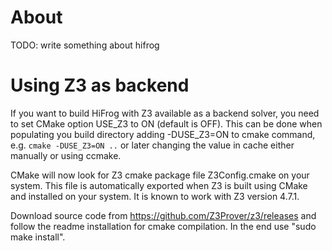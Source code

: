 
About
=====

TODO: write something about hifrog

Using Z3 as backend
====================
If you want to build HiFrog with Z3 available as a backend solver, you need to set CMake option USE_Z3 to ON (default is OFF).
This can be done when populating you build directory adding -DUSE_Z3=ON to cmake command, e.g. `cmake -DUSE_Z3=ON ..`
or later changing the value in cache either manually or using ccmake.

CMake will now look for Z3 cmake package file Z3Config.cmake on your system. This file is automatically exported when Z3 is built using CMake and installed on your system. It is known to work with Z3 version 4.7.1.

Download source code from https://github.com/Z3Prover/z3/releases and follow the readme installation for cmake compilation. In the end use "sudo make install".

